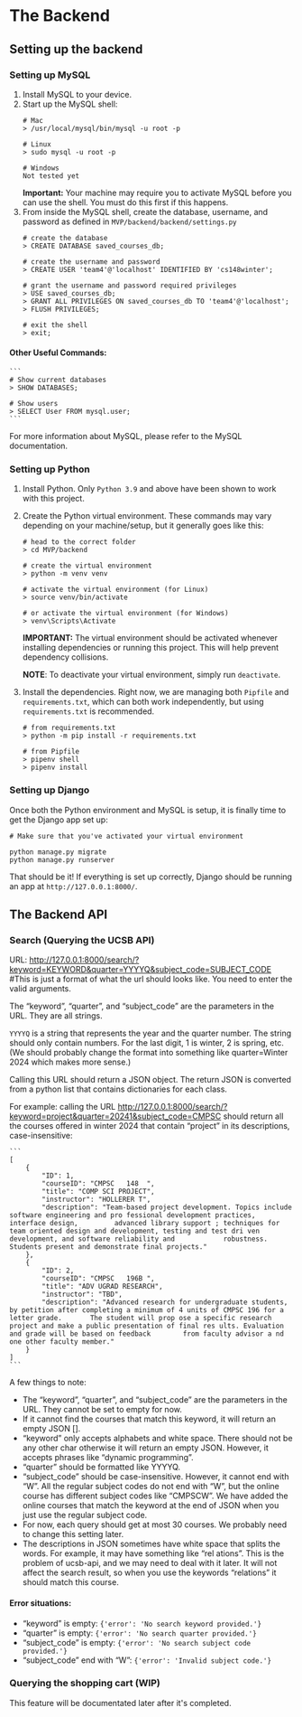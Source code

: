# The Backend

## Setting up the backend

### Setting up MySQL

1. Install MySQL to your device.
2. Start up the MySQL shell:
    ```
    # Mac
    > /usr/local/mysql/bin/mysql -u root -p

    # Linux
    > sudo mysql -u root -p

    # Windows
    Not tested yet
    ```
    **Important:** Your machine may require you to activate MySQL before you can use the shell. You must do this first if this happens.
3. From inside the MySQL shell, create the database, username, and password as defined in `MVP/backend/backend/settings.py`
    ```
    # create the database
    > CREATE DATABASE saved_courses_db;

    # create the username and password
    > CREATE USER 'team4'@'localhost' IDENTIFIED BY 'cs148winter';

    # grant the username and password required privileges
    > USE saved_courses_db;
    > GRANT ALL PRIVILEGES ON saved_courses_db TO 'team4'@'localhost';
    > FLUSH PRIVILEGES;

    # exit the shell
    > exit;
    ```

#### Other Useful Commands:

    ```
    # Show current databases
    > SHOW DATABASES;

    # Show users
    > SELECT User FROM mysql.user;
    ```

For more information about MySQL, please refer to the MySQL documentation.

### Setting up Python

1. Install Python. Only `Python 3.9` and above have been shown to work with this project.

2. Create the Python virtual environment. These commands may vary depending on your machine/setup, but it generally goes like this:
    ```
    # head to the correct folder
    > cd MVP/backend

    # create the virtual environment
    > python -m venv venv

    # activate the virtual environment (for Linux)
    > source venv/bin/activate

    # or activate the virtual environment (for Windows)
    > venv\Scripts\Activate
    ```

    **IMPORTANT:** The virtual environment should be activated whenever installing dependencies or running this project. This will help prevent dependency collisions.

    **NOTE**: To deactivate your virtual environment, simply run `deactivate`.

3. Install the dependencies. Right now, we are managing both `Pipfile` and `requirements.txt`, which can both work independently, but using `requirements.txt` is recommended.

    ```
    # from requirements.txt
    > python -m pip install -r requirements.txt

    # from Pipfile
    > pipenv shell
    > pipenv install
    ```

### Setting up Django
Once both the Python environment and MySQL is setup, it is finally time to get the Django app set up:

```
# Make sure that you've activated your virtual environment

python manage.py migrate
python manage.py runserver
```

That should be it! If everything is set up correctly, Django should be running an app at `http://127.0.0.1:8000/`.


## The Backend API

### Search (Querying the UCSB API)

URL: http://127.0.0.1:8000/search/?keyword=KEYWORD&quarter=YYYYQ&subject_code=SUBJECT_CODE #This is just a format of what the url should looks like. You need to enter the valid arguments.

The “keyword”, “quarter”, and “subject_code” are the parameters in the URL. They are all strings.

`YYYYQ` is a string that represents the year and the quarter number. The string should only contain numbers. For the last digit, 1 is winter, 2 is spring, etc. (We should probably change the format into something like quarter=Winter 2024 which makes more sense.)

Calling this URL should return a JSON object. The return JSON is converted from a python list that contains dictionaries for each class.

For example: calling the URL http://127.0.0.1:8000/search/?keyword=project&quarter=20241&subject_code=CMPSC should return all the courses offered in winter 2024 that contain “project” in its descriptions, case-insensitive:

    ```
    [
        {
            "ID": 1,
            "courseID": "CMPSC   148  ",
            "title": "COMP SCI PROJECT",
            "instructor": "HOLLERER T",
            "description": "Team-based project development. Topics include software engineering and pro fessional development practices, interface design,         advanced library support ; techniques for team oriented design and development, testing and test dri ven development, and software reliability and            robustness. Students present and demonstrate final projects."
        },
        {
            "ID": 2,
            "courseID": "CMPSC   196B ",
            "title": "ADV UGRAD RESEARCH",
            "instructor": "TBD",
            "description": "Advanced research for undergraduate students, by petition after completing a minimum of 4 units of CMPSC 196 for a letter grade.       The student will prop ose a specific research project and make a public presentation of final res ults. Evaluation and grade will be based on feedback        from faculty advisor a nd one other faculty member."
        }
    ]
    ```

A few things to note:
* The “keyword”, “quarter”, and “subject_code” are the parameters in the URL. They cannot be set to empty for now.
* If it cannot find the courses that match this keyword, it will return an empty JSON [].
* “keyword” only accepts alphabets and white space. There should not be any other char otherwise it will return an empty JSON. However, it accepts phrases like “dynamic programming”.
* “quarter” should be formatted like YYYYQ.
* “subject_code” should be case-insensitive. However, it cannot end with “W”. All the regular subject codes do not end with “W”, but the online course has different subject codes like “CMPSCW”. We have added the online courses that match the keyword at the end of JSON when you just use the regular subject code.
* For now, each query should get at most 30 courses. We probably need to change this setting later.
* The descriptions in JSON sometimes have white space that splits the words. For example, it may have something like “rel ations”. This is the problem of ucsb-api, and we may need to deal with it later. It will not affect the search result, so when you use the keywords “relations” it should match this course.

#### Error situations:
* “keyword” is empty: `{'error': 'No search keyword provided.'}`
* “quarter” is empty:  `{'error': 'No search quarter provided.'}`
* “subject_code” is empty: `{'error': 'No search subject code provided.'}`
* “subject_code” end with “W”: `{'error': 'Invalid subject code.'}`

### Querying the shopping cart (WIP)

This feature will be documentated later after it's completed.
